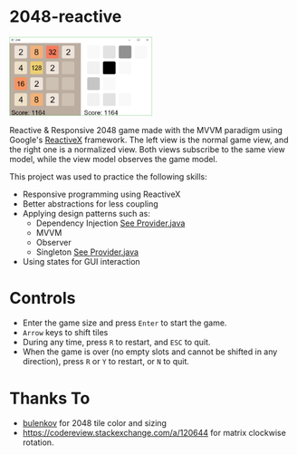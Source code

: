 # 2048-reactive
<img src="img/2048-reactive.PNG" height="50%" width="50%">

Reactive & Responsive 2048 game made with the MVVM paradigm using Google's [ReactiveX](https://reactivex.io) framework.
The left view is the normal game view, and the right one is a normalized view. 
Both views subscribe to the same view model, while the view model observes the game model.

This project was used to practice the following skills:
* Responsive programming using ReactiveX
* Better abstractions for less coupling
* Applying design patterns such as:
  * Dependency Injection [See Provider.java](src/main/java/dependency/Provider.java)
  * MVVM
  * Observer
  * Singleton [See Provider.java](src/main/java/dependency/Provider.java)
* Using states for GUI interaction 

# Controls
* Enter the game size and press `Enter` to start the game.
* `Arrow` keys to shift tiles
* During any time, press `R` to restart, and `ESC` to quit.
* When the game is over (no empty slots and cannot be shifted in any direction), press `R` or `Y` to restart, or `N` to quit.

# Thanks To
* [bulenkov](https://github.com/bulenkov) for 2048 tile color and sizing
* https://codereview.stackexchange.com/a/120644 for matrix clockwise rotation.

